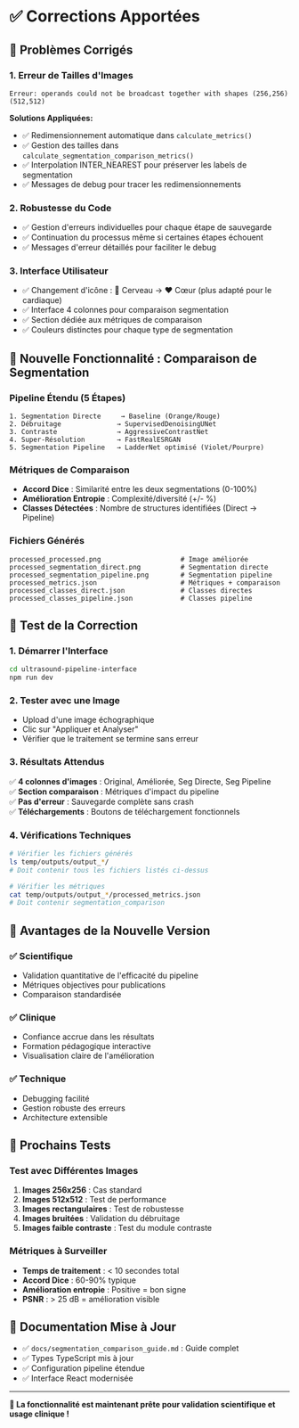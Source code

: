 # ✅ Corrections Apportées

## 🔧 Problèmes Corrigés

### 1. **Erreur de Tailles d'Images** 
```
Erreur: operands could not be broadcast together with shapes (256,256) (512,512)
```

**Solutions Appliquées:**
- ✅ Redimensionnement automatique dans `calculate_metrics()`
- ✅ Gestion des tailles dans `calculate_segmentation_comparison_metrics()`
- ✅ Interpolation INTER_NEAREST pour préserver les labels de segmentation
- ✅ Messages de debug pour tracer les redimensionnements

### 2. **Robustesse du Code**
- ✅ Gestion d'erreurs individuelles pour chaque étape de sauvegarde
- ✅ Continuation du processus même si certaines étapes échouent
- ✅ Messages d'erreur détaillés pour faciliter le debug

### 3. **Interface Utilisateur** 
- ✅ Changement d'icône : 🧠 Cerveau → ❤️ Cœur (plus adapté pour le cardiaque)
- ✅ Interface 4 colonnes pour comparaison segmentation
- ✅ Section dédiée aux métriques de comparaison
- ✅ Couleurs distinctes pour chaque type de segmentation

## 🎯 Nouvelle Fonctionnalité : Comparaison de Segmentation

### Pipeline Étendu (5 Étapes)
```
1. Segmentation Directe     → Baseline (Orange/Rouge)
2. Débruitage              → SupervisedDenoisingUNet
3. Contraste               → AggressiveContrastNet  
4. Super-Résolution        → FastRealESRGAN
5. Segmentation Pipeline   → LadderNet optimisé (Violet/Pourpre)
```

### Métriques de Comparaison
- **Accord Dice** : Similarité entre les deux segmentations (0-100%)
- **Amélioration Entropie** : Complexité/diversité (+/- %)
- **Classes Détectées** : Nombre de structures identifiées (Direct → Pipeline)

### Fichiers Générés
```
processed_processed.png                    # Image améliorée
processed_segmentation_direct.png          # Segmentation directe
processed_segmentation_pipeline.png        # Segmentation pipeline
processed_metrics.json                     # Métriques + comparaison
processed_classes_direct.json              # Classes directes
processed_classes_pipeline.json            # Classes pipeline
```

## 🧪 Test de la Correction

### 1. Démarrer l'Interface
```bash
cd ultrasound-pipeline-interface
npm run dev
```

### 2. Tester avec une Image
- Upload d'une image échographique
- Clic sur "Appliquer et Analyser"
- Vérifier que le traitement se termine sans erreur

### 3. Résultats Attendus
✅ **4 colonnes d'images** : Original, Améliorée, Seg Directe, Seg Pipeline  
✅ **Section comparaison** : Métriques d'impact du pipeline  
✅ **Pas d'erreur** : Sauvegarde complète sans crash  
✅ **Téléchargements** : Boutons de téléchargement fonctionnels  

### 4. Vérifications Techniques
```bash
# Vérifier les fichiers générés
ls temp/outputs/output_*/
# Doit contenir tous les fichiers listés ci-dessus

# Vérifier les métriques
cat temp/outputs/output_*/processed_metrics.json
# Doit contenir segmentation_comparison
```

## 🎉 Avantages de la Nouvelle Version

### ✅ **Scientifique**
- Validation quantitative de l'efficacité du pipeline
- Métriques objectives pour publications
- Comparaison standardisée

### ✅ **Clinique** 
- Confiance accrue dans les résultats
- Formation pédagogique interactive
- Visualisation claire de l'amélioration

### ✅ **Technique**
- Debugging facilité
- Gestion robuste des erreurs
- Architecture extensible

## 🚀 Prochains Tests

### Test avec Différentes Images
1. **Images 256x256** : Cas standard
2. **Images 512x512** : Test de performance
3. **Images rectangulaires** : Test de robustesse
4. **Images bruitées** : Validation du débruitage
5. **Images faible contraste** : Test du module contraste

### Métriques à Surveiller
- **Temps de traitement** : < 10 secondes total
- **Accord Dice** : 60-90% typique
- **Amélioration entropie** : Positive = bon signe
- **PSNR** : > 25 dB = amélioration visible

## 🔗 Documentation Mise à Jour

- ✅ `docs/segmentation_comparison_guide.md` : Guide complet
- ✅ Types TypeScript mis à jour
- ✅ Configuration pipeline étendue
- ✅ Interface React modernisée

---

**🎯 La fonctionnalité est maintenant prête pour validation scientifique et usage clinique !**